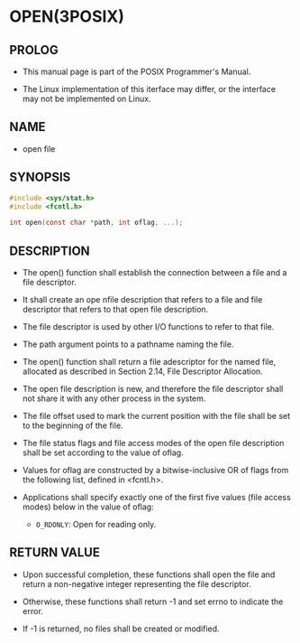 # OPEN(3POSIX)

## PROLOG

- This manual page is part of the POSIX Programmer's Manual.

- The Linux implementation of this iterface may differ, or the interface may not be implemented on Linux.

## NAME

- open file

## SYNOPSIS

```c
#include <sys/stat.h>
#include <fcntl.h>

int open(const char *path, int oflag, ...);
```

## DESCRIPTION

- The open() function shall establish the connection between a file and a file descriptor.

- It shall create an ope nfile description that refers to a file and file descriptor that refers to that open file description.

- The file descriptor is used by other I/O functions to refer to that file.

- The path argument points to a pathname naming the file.

- The open() function shall return a file adescriptor for the named file, allocated as described in Section 2.14, File Descriptor Allocation.

- The open file description is new, and therefore the file descriptor shall not share it with any other process in the system.

- The file offset used to mark the current position with the file shall be set to the beginning of the file.

- The file status flags and file access modes of the open file description shall be set according to the value of oflag.

- Values for oflag are constructed by a bitwise-inclusive OR of flags from the following list, defined in <fcntl.h>.

- Applications shall specify exactly one of the first five values (file access modes) below in the value of oflag:

	- `O_RDONLY`: Open for reading only.

## RETURN VALUE

- Upon successful completion, these functions shall open the file and return a non-negative integer representing the file descriptor.

- Otherwise, these functions shall return -1 and set errno to indicate the error.

- If -1 is returned, no files shall be created or modified.
